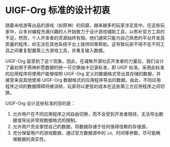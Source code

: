 # UIGF-Org 标准的设计初衷

随着米哈游等出品的游戏（如原神）的风靡，越来越多的玩家涉足其中。在这些玩家中，众多对编程充满兴趣的人开始致力于设计游戏辅助工具，以弥补官方工具的不足。然而，个人开发者的资源始终有限。他们通常只能为自己熟悉的平台开发高质量的程序，却无法在其他系统平台上提供同等帮助。这导致玩家不得不在不同工具之间重复配置第三方游戏工具，并重复输入数据。

UIGF-Org 留意到了这个现象。因此，在凝聚开源社区开发者的力量后，我们设计了最初用于原神祈愿数据的统一可交换抽卡记录标准，即 UIGF 标准。采用此标准的应用程序将使用户能够按照 UIGF-Org 定义的数据格式导出其存储的数据，并接受来自其他使用 UIGF-Org 数据格式的应用程序导出的数据。由此，不同应用程序之间的数据障碍将被消除，玩家将以更低的成本在这些第三方应用程序之间切换。

UIGF-Org 设计这些标准的目的是：
1. 允许用户在不同应用程序之间自由切换，而不会受到开发者阻挠，无法导出数据或导出非常规数据格式的限制。
2. 允许用户完全掌控自己的数据，将数据存储于任何值得信赖的存储源。
3. 充分保留用户的游戏数据，通过官方数据源中的 `id`、时间等参数，尽可能确保数据的真实性。